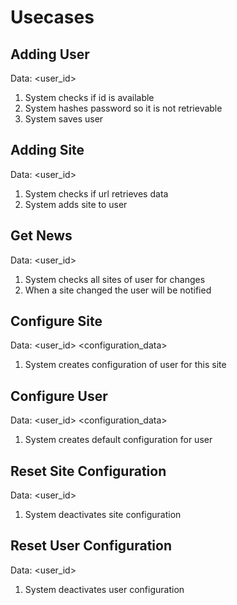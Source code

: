 Usecases
========

Adding User
-----------
Data: <user_id> <password>

1. System checks if id is available
2. System hashes password so it is not retrievable
3. System saves user

Adding Site
-----------
Data: <user_id> <url>

1. System checks if url retrieves data
2. System adds site to user

Get News
--------
Data: <user_id>

1. System checks all sites of user for changes
2. When a site changed the user will be notified


Configure Site
--------------
Data: <user_id> <url> <configuration_data>

1. System creates configuration of user for this site

Configure User
--------------
Data: <user_id> <configuration_data>

1. System creates default configuration for user

Reset Site Configuration
------------------------
Data: <user_id> <url>

1. System deactivates site configuration

Reset User Configuration
------------------------
Data: <user_id>

1. System deactivates user configuration
